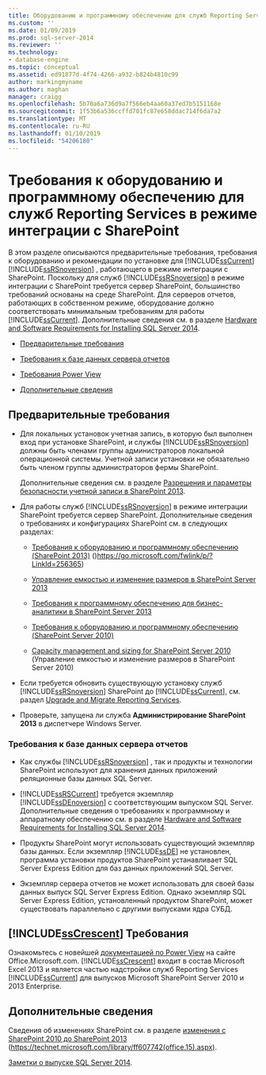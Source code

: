 ```yaml
---
title: Оборудованию и программному обеспечению для служб Reporting Services в режиме интеграции с SharePoint | Документация Майкрософт
ms.custom: ''
ms.date: 01/09/2019
ms.prod: sql-server-2014
ms.reviewer: ''
ms.technology:
- database-engine
ms.topic: conceptual
ms.assetid: ed91877d-4f74-4266-a932-b824b4810c99
author: markingmyname
ms.author: maghan
manager: craigg
ms.openlocfilehash: 5b70a6a736d9a7f566eb4aa60a37ed7b5151168e
ms.sourcegitcommit: 1f53b6a536ccffd701fc87e658ddac714f6da7a2
ms.translationtype: MT
ms.contentlocale: ru-RU
ms.lasthandoff: 01/10/2019
ms.locfileid: "54206180"
---
```

# <a name="hardware-and-software-requirements-for-reporting-services-in-sharepoint-mode"></a>Требования к оборудованию и программному обеспечению для служб Reporting Services в режиме интеграции с SharePoint

  В этом разделе описываются предварительные требования, требования к оборудованию и рекомендации по установке для [!INCLUDE[ssCurrent](../../includes/sscurrent-md.md)] [!INCLUDE[ssRSnoversion](../../includes/ssrsnoversion-md.md)] , работающего в режиме интеграции с SharePoint. Поскольку для служб [!INCLUDE[ssRSnoversion](../../includes/ssrsnoversion-md.md)] в режиме интеграции с SharePoint требуется сервер SharePoint, большинство требований основаны на среде SharePoint. Для серверов отчетов, работающих в собственном режиме, оборудование должно соответствовать минимальным требованиям для работы [!INCLUDE[ssCurrent](../../includes/sscurrent-md.md)]. Дополнительные сведения см. в разделе [Hardware and Software Requirements for Installing SQL Server 2014](hardware-and-software-requirements-for-installing-sql-server.md).  
  
-   [Предварительные требования](#bkmk_prereq)  
  
-   [Требования к базе данных сервера отчетов](#bkmk_report_server_database)  
  
-   [Требования Power View](#bkmk_powerview)  
  
-   [Дополнительные сведения](#bkmk_more_information)  
  
##  <a name="bkmk_prereq"></a> Предварительные требования  
  
-   Для локальных установок учетная запись, в которую был выполнен вход при установке SharePoint, и службы [!INCLUDE[ssRSnoversion](../../includes/ssrsnoversion-md.md)] должны быть членами группы администраторов локальной операционной системы. Учетной записи установки не обязательно быть членом группы администраторов фермы SharePoint.  
  
     Дополнительные сведения см. в разделе [Разрешения и параметры безопасности учетной записи в SharePoint 2013](https://technet.microsoft.com/library/cc678863.aspx).  
  
-   Для работы служб [!INCLUDE[ssRSnoversion](../../includes/ssrsnoversion-md.md)] в режиме интеграции SharePoint требуется сервер SharePoint. Дополнительные сведения о требованиях и конфигурациях SharePoint см. в следующих разделах:  
  
    -   [Требования к оборудованию и программному обеспечению (SharePoint 2013)](https://go.microsoft.com/fwlink/p/?LinkId=256365) ()https://go.microsoft.com/fwlink/p/?LinkId=256365)  
  
    -   [Управление емкостью и изменение размеров в SharePoint Server 2013](https://technet.microsoft.com/library/cc261700.aspx)  
  
    -   [Требования к программному обеспечению для бизнес-аналитики в SharePoint Server 2013](https://go.microsoft.com/fwlink/p/?LinkId=256367)  
  
    -   [Требования к оборудованию и программному обеспечению (SharePoint Server 2010)](https://technet.microsoft.com/library/cc262485\(v=office.14\))  
  
    -   [Capacity management and sizing for SharePoint Server 2010](https://technet.microsoft.com/library/cc261700.aspx\(v=office.14\)) (Управление емкостью и изменение размеров в SharePoint Server 2010)  
  
-   Если требуется обновить существующую установку служб [!INCLUDE[ssRSnoversion](../../includes/ssrsnoversion-md.md)] SharePoint до [!INCLUDE[ssCurrent](../../includes/sscurrent-md.md)], см. раздел [Upgrade and Migrate Reporting Services](../../reporting-services/install-windows/upgrade-and-migrate-reporting-services.md).  
  
-   Проверьте, запущена ли служба **Администрирование SharePoint 2013** в диспетчере Windows Server.  
  
###  <a name="bkmk_report_server_database"></a> Требования к базе данных сервера отчетов  
  
-   Как службы [!INCLUDE[ssRSnoversion](../../includes/ssrsnoversion-md.md)] , так и продукты и технологии SharePoint используют для хранения данных приложений реляционные базы данных SQL Server.  
  
-   [!INCLUDE[ssRSCurrent](../../includes/ssrscurrent-md.md)] требуется экземпляр [!INCLUDE[ssDEnoversion](../../includes/ssdenoversion-md.md)] с соответствующим выпуском SQL Server. Дополнительные сведения о требованиях к программному и аппаратному обеспечению см. в разделе [Hardware and Software Requirements for Installing SQL Server 2014](hardware-and-software-requirements-for-installing-sql-server.md).  
  
-   Продукты SharePoint могут использовать существующий экземпляр базы данных. Если экземпляр [!INCLUDE[ssDE](../../includes/ssde-md.md)] не установлен, программа установки продуктов SharePoint устанавливает SQL Server Express Edition для баз данных приложений SQL Server.  
  
-   Экземпляр сервера отчетов не может использовать для своей базы данных выпуск SQL Server Express Edition. Однако экземпляр SQL Server Express Edition, установленный продуктом SharePoint, может существовать параллельно с другими выпусками ядра СУБД.  
  
##  <a name="bkmk_powerview"></a> [!INCLUDE[ssCrescent](../../includes/sscrescent-md.md)] Требования

 Ознакомьтесь с новейшей [документацией по Power View](http://office.microsoft.com/excel-help/power-view-explore-visualize-and-present-your-data-HA102835634.aspx) на сайте Office.Microsoft.com. [!INCLUDE[ssCrescent](../../includes/sscrescent-md.md)] входит в состав Microsoft Excel 2013 и является частью надстройки служб Reporting Services [!INCLUDE[ssCurrent](../../includes/sscurrent-md.md)] для выпусков Microsoft SharePoint Server 2010 и 2013 Enterprise.  
  
##  <a name="bkmk_more_information"></a> Дополнительные сведения

 Сведения об изменениях SharePoint см. в разделе [изменения с SharePoint 2010 до SharePoint 2013](https://technet.microsoft.com/library/ff607742\(office.15\).aspx) (https://technet.microsoft.com/library/ff607742(office.15).aspx).  
  
 [Заметки о выпуске SQL Server 2014](https://go.microsoft.com/fwlink/?LinkID=296445).  
  
  
